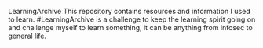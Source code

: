 LearningArchive
This repository contains resources and information I used to learn.
#LearningArchive is a challenge to keep the learning spirit going on and challenge myself to learn something, it can be anything from infosec to general life.


